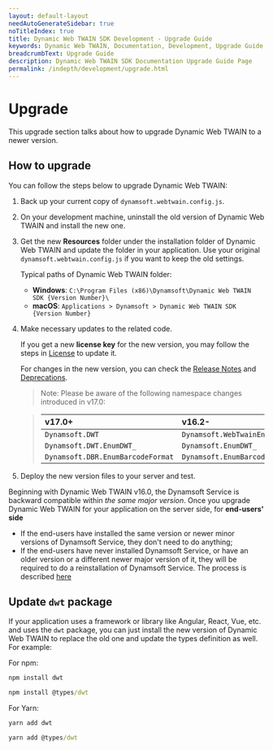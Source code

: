 ```yaml
---
layout: default-layout
needAutoGenerateSidebar: true
noTitleIndex: true
title: Dynamic Web TWAIN SDK Development - Upgrade Guide
keywords: Dynamic Web TWAIN, Documentation, Development, Upgrade Guide
breadcrumbText: Upgrade Guide
description: Dynamic Web TWAIN SDK Documentation Upgrade Guide Page
permalink: /indepth/development/upgrade.html
---
```


# Upgrade

This upgrade section talks about how to upgrade Dynamic Web TWAIN to a newer version. 

## How to upgrade

You can follow the steps below to upgrade Dynamic Web TWAIN:

1. Back up your current copy of `dynamsoft.webtwain.config.js`.

2. On your development machine, uninstall the old version of Dynamic Web TWAIN and install the new one.

3. Get the new **Resources** folder under the installation folder of Dynamic Web TWAIN and update the folder in your application. Use your original `dynamsoft.webtwain.config.js` if you want to keep the old settings. 

    Typical paths of Dynamic Web TWAIN folder:

   * **Windows**: `C:\Program Files (x86)\Dynamsoft\Dynamic Web TWAIN SDK {Version Number}\`
   * **macOS**: `Applications > Dynamsoft > Dynamic Web TWAIN SDK {Version Number}`

4. Make necessary updates to the related code.

    If you get a new **license key** for the new version, you may follow the steps in [License]({{site.about}}license.html) to update it.
 
    For changes in the new version, you can check the [Release Notes]({{site.info}}schedule/stable.html) and [Deprecations]({{site.info}}schedule/deprecated.html).

    > Note: Please be aware of the following namespace changes introduced in v17.0:

    > | v17.0+ |v16.2- |
    > |:-|:-|
    > |`Dynamsoft.DWT` |`Dynamsoft.WebTwainEnv`|
    > |`Dynamsoft.DWT.EnumDWT_` |`Dynamsoft.EnumDWT_`|
    > |`Dynamsoft.DBR.EnumBarcodeFormat` |`Dynamsoft.EnumBarcodeFormat`|

5. Deploy the new version files to your server and test. 

Beginning with Dynamic Web TWAIN v16.0, the Dynamsoft Service is backward compatible within _the same major version_. Once you upgrade Dynamic Web TWAIN for your application on the server side, for **end-users' side**

- If the end-users have installed the same version or newer minor versions of Dynamsoft Service, they don't need to do anything;
- If the end-users have never installed Dynamsoft Service, or have an older version or a different newer major version of it, they will be required to do a reinstallation of Dynamsoft Service. The process is described <a href="{{site.indepth}}deployment/service.html#installation-of-dynamsoft-service">here</a>  

## Update `dwt` package

If your application uses a framework or library like Angular, React, Vue, etc. and uses the `dwt` package, you can just install the new version of Dynamic Web TWAIN to replace the old one and update the types definition as well. For example:

For npm:

``` cmd
npm install dwt
```

``` cmd
npm install @types/dwt
```

For Yarn:

``` cmd
yarn add dwt
```

``` cmd
yarn add @types/dwt
```
